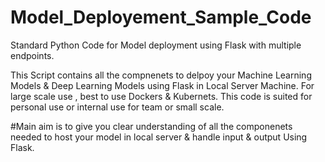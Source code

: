 # Model_Deployement_Sample_Code
 Standard Python Code for Model deployment using Flask with multiple endpoints.
 
This Script contains all the compnenets to delpoy your Machine Learning Models & Deep Learning Models using Flask in Local Server Machine.
For large scale use , best to use Dockers & Kubernets.
This code is suited for personal use or internal use for team or small scale.

#Main aim is to give  you clear understanding of all the componenets needed to host your model in local server & handle input & output Using Flask.
